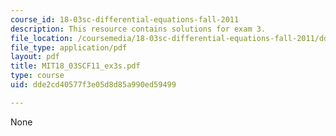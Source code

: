 ```yaml
---
course_id: 18-03sc-differential-equations-fall-2011
description: This resource contains solutions for exam 3.
file_location: /coursemedia/18-03sc-differential-equations-fall-2011/dde2cd40577f3e05d8d85a990ed59499_MIT18_03SCF11_ex3s.pdf
file_type: application/pdf
layout: pdf
title: MIT18_03SCF11_ex3s.pdf
type: course
uid: dde2cd40577f3e05d8d85a990ed59499

---
```

None